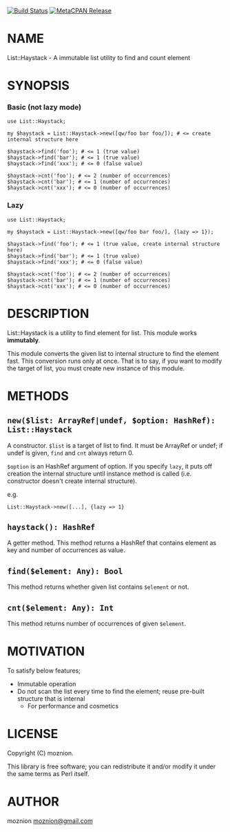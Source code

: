 [![Build Status](https://travis-ci.org/moznion/p5-List-Haystack.svg?branch=master)](https://travis-ci.org/moznion/p5-List-Haystack) [![MetaCPAN Release](https://badge.fury.io/pl/List-Haystack.svg)](https://metacpan.org/release/List-Haystack)
# NAME

List::Haystack - A immutable list utility to find and count element

# SYNOPSIS

### Basic (not lazy mode)

    use List::Haystack;

    my $haystack = List::Haystack->new([qw/foo bar foo/]); # <= create internal structure here

    $haystack->find('foo'); # <= 1 (true value)
    $haystack->find('bar'); # <= 1 (true value)
    $haystack->find('xxx'); # <= 0 (false value)

    $haystack->cnt('foo'); # <= 2 (number of occurrences)
    $haystack->cnt('bar'); # <= 1 (number of occurrences)
    $haystack->cnt('xxx'); # <= 0 (number of occurrences)

### Lazy

    use List::Haystack;

    my $haystack = List::Haystack->new([qw/foo bar foo/], {lazy => 1});

    $haystack->find('foo'); # <= 1 (true value, create internal structure here)
    $haystack->find('bar'); # <= 1 (true value)
    $haystack->find('xxx'); # <= 0 (false value)

    $haystack->cnt('foo'); # <= 2 (number of occurrences)
    $haystack->cnt('bar'); # <= 1 (number of occurrences)
    $haystack->cnt('xxx'); # <= 0 (number of occurrences)

# DESCRIPTION

List::Haystack is a utility to find element for list. This module works **immutably**.

This module converts the given list to internal structure to find the element fast. This conversion runs only at once.
That is to say, if you want to modify the target of list, you must create new instance of this module.

# METHODS

## `new($list: ArrayRef|undef, $option: HashRef): List::Haystack`

A constructor.  `$list` is a target of list to find. It must be ArrayRef or undef; if undef is given, `find` and `cnt` always return 0.

`$option` is an HashRef argument of option. If you specify `lazy`, it puts off creation the internal structure until instance method is called (i.e. constructor doesn't create internal structure).

e.g.

    List::Haystack->new([...], {lazy => 1}

## `haystack(): HashRef`

A getter method. This method returns a HashRef that contains element as key and number of occurrences as value.

## `find($element: Any): Bool`

This method returns whether given list contains `$element` or not.

## `cnt($element: Any): Int`

This method returns number of occurrences of given `$element`.

# MOTIVATION

To satisfy below features;

- Immutable operation
- Do not scan the list every time to find the element; reuse pre-built structure that is internal
    - For performance and cosmetics

# LICENSE

Copyright (C) moznion.

This library is free software; you can redistribute it and/or modify
it under the same terms as Perl itself.

# AUTHOR

moznion <moznion@gmail.com>
